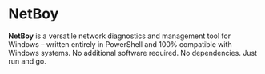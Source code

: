 # NetBoy
**NetBoy** is a versatile network diagnostics and management tool for Windows – written entirely in PowerShell and 100% compatible with Windows systems.   No additional software required. No dependencies. Just run and go.
